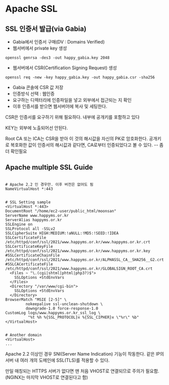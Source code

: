 # Apache SSL

## SSL 인증서 발급\(via Gabia\)

* Gabia에서 인증서 구매\(DV : Domains Verified\)
* 웹서버에서 private key 생성

```markup
openssl genrsa -des3 -out happy_gabia.key 2048
```

* 웹서버에서 CSR\(Certification Signing Request\) 생성

```markup
openssl req -new -key happy_gabia.key -out happy_gabia.csr -sha256
```

* Gabia 콘솔에 CSR 값 저장
* 인증방식 선택 : 웹인증
* 요구하는 디렉터리에 인증파일을 넣고 외부에서 접근되는 지 확인
* 이후 인증서를 받으면 웹서버어에 복사 및 세팅한다.

CSR은 인증서를 요구하기 위해 필요하다. 내부에 공개키를 포함하고 있다

KEY는 외부에 노출되어선 안된다.

Root CA 또는 ICA는 CSR을 받아 이 것의 해시값을 자신의 PK로 암호화한다. 공개키로 복호화한 값이 인증서의 해시값과 같다면, CA로부터 인증되었다고 볼 수 있다.  -- 좀 더 확인필요

### 

## Apache multiple SSL Guide

```markup

# Apache 2.2 인 경우만. 이후 버전은 없어도 됨
NameVirtualHost *:443


# SSL Setting sample
<VirtualHost *:443>
DocumentRoot "/home/ec2-user/public_html/moonsan"
ServerName www.happyms.or.kr
ServerAlias happyms.or.kr
SSLEngine on
SSLProtocol all -SSLv2
SSLCipherSuite HIGH:MEDIUM:!aNULL:!MD5:!SEED:!IDEA
SSLCertificateFile /etc/httpd/conf/ssl/2021/www.happyms.or.kr/www.happyms.or.kr.crt
SSLCertificateKeyFile /etc/httpd/conf/ssl/2021/www.happyms.or.kr/www.happyms.or.kr.key
#SSLCertificateChainFile /etc/httpd/conf/ssl/2021/www.happyms.or.kr/ALPHASSL_CA__SHA256__G2.crt
#SSLCACertificateFile /etc/httpd/conf/ssl/2021/www.happyms.or.kr/GLOBALSIGN_ROOT_CA.crt
  <Files ~ "\.(cgi|shtml|phtml|php3?)$">
    SSLOptions +StdEnvVars
  </Files>
  <Directory "/var/www/cgi-bin">
    SSLOptions +StdEnvVars
  </Directory>
BrowserMatch "MSIE [2-5]" \
         nokeepalive ssl-unclean-shutdown \
         downgrade-1.0 force-response-1.0
CustomLog logs/www.happyms.or.kr_ssl_log \
          "%t %h %{SSL_PROTOCOL}x %{SSL_CIPHER}x \"%r\" %b"
</VirtualHost>


# Another domain
<VirtualHost>
...
```

Apache 2.2 이상인 경우 SNI\(Server Name Indication\) 기능이 작동한다. 같은 IP의 서버 내 여러 개의 도메인에 SSL\(TLS\)를 적용할 수 있다.

 만일 매칭되는 HTTPS 서버가 없다면 맨 처음 VHOST로 연결되므로 주의가 필요함.\(NGINX는 마지막 VHOST로 연결된다고 함\)

